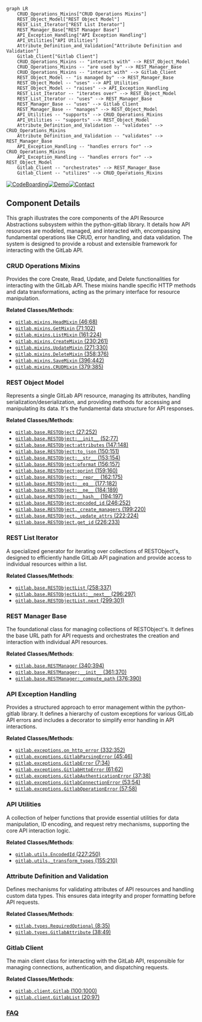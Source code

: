 ```mermaid
graph LR
    CRUD_Operations_Mixins["CRUD Operations Mixins"]
    REST_Object_Model["REST Object Model"]
    REST_List_Iterator["REST List Iterator"]
    REST_Manager_Base["REST Manager Base"]
    API_Exception_Handling["API Exception Handling"]
    API_Utilities["API Utilities"]
    Attribute_Definition_and_Validation["Attribute Definition and Validation"]
    Gitlab_Client["Gitlab Client"]
    CRUD_Operations_Mixins -- "interacts with" --> REST_Object_Model
    CRUD_Operations_Mixins -- "are used by" --> REST_Manager_Base
    CRUD_Operations_Mixins -- "interact with" --> Gitlab_Client
    REST_Object_Model -- "is managed by" --> REST_Manager_Base
    REST_Object_Model -- "uses" --> API_Utilities
    REST_Object_Model -- "raises" --> API_Exception_Handling
    REST_List_Iterator -- "iterates over" --> REST_Object_Model
    REST_List_Iterator -- "uses" --> REST_Manager_Base
    REST_Manager_Base -- "uses" --> Gitlab_Client
    REST_Manager_Base -- "manages" --> REST_Object_Model
    API_Utilities -- "supports" --> CRUD_Operations_Mixins
    API_Utilities -- "supports" --> REST_Object_Model
    Attribute_Definition_and_Validation -- "validates" --> CRUD_Operations_Mixins
    Attribute_Definition_and_Validation -- "validates" --> REST_Manager_Base
    API_Exception_Handling -- "handles errors for" --> CRUD_Operations_Mixins
    API_Exception_Handling -- "handles errors for" --> REST_Object_Model
    Gitlab_Client -- "orchestrates" --> REST_Manager_Base
    Gitlab_Client -- "utilizes" --> CRUD_Operations_Mixins
```
[![CodeBoarding](https://img.shields.io/badge/Generated%20by-CodeBoarding-9cf?style=flat-square)](https://github.com/CodeBoarding/GeneratedOnBoardings)[![Demo](https://img.shields.io/badge/Try%20our-Demo-blue?style=flat-square)](https://www.codeboarding.org/demo)[![Contact](https://img.shields.io/badge/Contact%20us%20-%20contact@codeboarding.org-lightgrey?style=flat-square)](mailto:contact@codeboarding.org)

## Component Details

This graph illustrates the core components of the API Resource Abstractions subsystem within the python-gitlab library. It details how API resources are modeled, managed, and interacted with, encompassing fundamental operations like CRUD, error handling, and data validation. The system is designed to provide a robust and extensible framework for interacting with the GitLab API.

### CRUD Operations Mixins
Provides the core Create, Read, Update, and Delete functionalities for interacting with the GitLab API. These mixins handle specific HTTP methods and data transformations, acting as the primary interface for resource manipulation.


**Related Classes/Methods**:

- <a href="https://github.com/python-gitlab/python-gitlab/blob/master/gitlab/mixins.py#L46-L68" target="_blank" rel="noopener noreferrer">`gitlab.mixins.HeadMixin` (46:68)</a>
- <a href="https://github.com/python-gitlab/python-gitlab/blob/master/gitlab/mixins.py#L71-L102" target="_blank" rel="noopener noreferrer">`gitlab.mixins.GetMixin` (71:102)</a>
- <a href="https://github.com/python-gitlab/python-gitlab/blob/master/gitlab/mixins.py#L161-L224" target="_blank" rel="noopener noreferrer">`gitlab.mixins.ListMixin` (161:224)</a>
- <a href="https://github.com/python-gitlab/python-gitlab/blob/master/gitlab/mixins.py#L230-L261" target="_blank" rel="noopener noreferrer">`gitlab.mixins.CreateMixin` (230:261)</a>
- <a href="https://github.com/python-gitlab/python-gitlab/blob/master/gitlab/mixins.py#L271-L330" target="_blank" rel="noopener noreferrer">`gitlab.mixins.UpdateMixin` (271:330)</a>
- <a href="https://github.com/python-gitlab/python-gitlab/blob/master/gitlab/mixins.py#L358-L376" target="_blank" rel="noopener noreferrer">`gitlab.mixins.DeleteMixin` (358:376)</a>
- <a href="https://github.com/python-gitlab/python-gitlab/blob/master/gitlab/mixins.py#L396-L442" target="_blank" rel="noopener noreferrer">`gitlab.mixins.SaveMixin` (396:442)</a>
- <a href="https://github.com/python-gitlab/python-gitlab/blob/master/gitlab/mixins.py#L379-L385" target="_blank" rel="noopener noreferrer">`gitlab.mixins.CRUDMixin` (379:385)</a>


### REST Object Model
Represents a single GitLab API resource, managing its attributes, handling serialization/deserialization, and providing methods for accessing and manipulating its data. It's the fundamental data structure for API responses.


**Related Classes/Methods**:

- <a href="https://github.com/python-gitlab/python-gitlab/blob/master/gitlab/base.py#L27-L252" target="_blank" rel="noopener noreferrer">`gitlab.base.RESTObject` (27:252)</a>
- <a href="https://github.com/python-gitlab/python-gitlab/blob/master/gitlab/base.py#L52-L77" target="_blank" rel="noopener noreferrer">`gitlab.base.RESTObject:__init__` (52:77)</a>
- <a href="https://github.com/python-gitlab/python-gitlab/blob/master/gitlab/base.py#L147-L148" target="_blank" rel="noopener noreferrer">`gitlab.base.RESTObject:attributes` (147:148)</a>
- <a href="https://github.com/python-gitlab/python-gitlab/blob/master/gitlab/base.py#L150-L151" target="_blank" rel="noopener noreferrer">`gitlab.base.RESTObject:to_json` (150:151)</a>
- <a href="https://github.com/python-gitlab/python-gitlab/blob/master/gitlab/base.py#L153-L154" target="_blank" rel="noopener noreferrer">`gitlab.base.RESTObject:__str__` (153:154)</a>
- <a href="https://github.com/python-gitlab/python-gitlab/blob/master/gitlab/base.py#L156-L157" target="_blank" rel="noopener noreferrer">`gitlab.base.RESTObject:pformat` (156:157)</a>
- <a href="https://github.com/python-gitlab/python-gitlab/blob/master/gitlab/base.py#L159-L160" target="_blank" rel="noopener noreferrer">`gitlab.base.RESTObject:pprint` (159:160)</a>
- <a href="https://github.com/python-gitlab/python-gitlab/blob/master/gitlab/base.py#L162-L175" target="_blank" rel="noopener noreferrer">`gitlab.base.RESTObject:__repr__` (162:175)</a>
- <a href="https://github.com/python-gitlab/python-gitlab/blob/master/gitlab/base.py#L177-L182" target="_blank" rel="noopener noreferrer">`gitlab.base.RESTObject:__eq__` (177:182)</a>
- <a href="https://github.com/python-gitlab/python-gitlab/blob/master/gitlab/base.py#L184-L189" target="_blank" rel="noopener noreferrer">`gitlab.base.RESTObject:__ne__` (184:189)</a>
- <a href="https://github.com/python-gitlab/python-gitlab/blob/master/gitlab/base.py#L194-L197" target="_blank" rel="noopener noreferrer">`gitlab.base.RESTObject:__hash__` (194:197)</a>
- <a href="https://github.com/python-gitlab/python-gitlab/blob/master/gitlab/base.py#L246-L252" target="_blank" rel="noopener noreferrer">`gitlab.base.RESTObject:encoded_id` (246:252)</a>
- <a href="https://github.com/python-gitlab/python-gitlab/blob/master/gitlab/base.py#L199-L220" target="_blank" rel="noopener noreferrer">`gitlab.base.RESTObject._create_managers` (199:220)</a>
- <a href="https://github.com/python-gitlab/python-gitlab/blob/master/gitlab/base.py#L222-L224" target="_blank" rel="noopener noreferrer">`gitlab.base.RESTObject._update_attrs` (222:224)</a>
- <a href="https://github.com/python-gitlab/python-gitlab/blob/master/gitlab/base.py#L226-L233" target="_blank" rel="noopener noreferrer">`gitlab.base.RESTObject.get_id` (226:233)</a>


### REST List Iterator
A specialized generator for iterating over collections of RESTObject's, designed to efficiently handle GitLab API pagination and provide access to individual resources within a list.


**Related Classes/Methods**:

- <a href="https://github.com/python-gitlab/python-gitlab/blob/master/gitlab/base.py#L258-L337" target="_blank" rel="noopener noreferrer">`gitlab.base.RESTObjectList` (258:337)</a>
- <a href="https://github.com/python-gitlab/python-gitlab/blob/master/gitlab/base.py#L296-L297" target="_blank" rel="noopener noreferrer">`gitlab.base.RESTObjectList:__next__` (296:297)</a>
- <a href="https://github.com/python-gitlab/python-gitlab/blob/master/gitlab/base.py#L299-L301" target="_blank" rel="noopener noreferrer">`gitlab.base.RESTObjectList.next` (299:301)</a>


### REST Manager Base
The foundational class for managing collections of RESTObject's. It defines the base URL path for API requests and orchestrates the creation and interaction with individual API resources.


**Related Classes/Methods**:

- <a href="https://github.com/python-gitlab/python-gitlab/blob/master/gitlab/base.py#L340-L394" target="_blank" rel="noopener noreferrer">`gitlab.base.RESTManager` (340:394)</a>
- <a href="https://github.com/python-gitlab/python-gitlab/blob/master/gitlab/base.py#L361-L370" target="_blank" rel="noopener noreferrer">`gitlab.base.RESTManager:__init__` (361:370)</a>
- <a href="https://github.com/python-gitlab/python-gitlab/blob/master/gitlab/base.py#L376-L390" target="_blank" rel="noopener noreferrer">`gitlab.base.RESTManager:_compute_path` (376:390)</a>


### API Exception Handling
Provides a structured approach to error management within the python-gitlab library. It defines a hierarchy of custom exceptions for various GitLab API errors and includes a decorator to simplify error handling in API interactions.


**Related Classes/Methods**:

- <a href="https://github.com/python-gitlab/python-gitlab/blob/master/gitlab/exceptions.py#L332-L352" target="_blank" rel="noopener noreferrer">`gitlab.exceptions.on_http_error` (332:352)</a>
- <a href="https://github.com/python-gitlab/python-gitlab/blob/master/gitlab/exceptions.py#L45-L46" target="_blank" rel="noopener noreferrer">`gitlab.exceptions.GitlabParsingError` (45:46)</a>
- <a href="https://github.com/python-gitlab/python-gitlab/blob/master/gitlab/exceptions.py#L7-L34" target="_blank" rel="noopener noreferrer">`gitlab.exceptions.GitlabError` (7:34)</a>
- <a href="https://github.com/python-gitlab/python-gitlab/blob/master/gitlab/exceptions.py#L61-L62" target="_blank" rel="noopener noreferrer">`gitlab.exceptions.GitlabHttpError` (61:62)</a>
- <a href="https://github.com/python-gitlab/python-gitlab/blob/master/gitlab/exceptions.py#L37-L38" target="_blank" rel="noopener noreferrer">`gitlab.exceptions.GitlabAuthenticationError` (37:38)</a>
- <a href="https://github.com/python-gitlab/python-gitlab/blob/master/gitlab/exceptions.py#L53-L54" target="_blank" rel="noopener noreferrer">`gitlab.exceptions.GitlabConnectionError` (53:54)</a>
- <a href="https://github.com/python-gitlab/python-gitlab/blob/master/gitlab/exceptions.py#L57-L58" target="_blank" rel="noopener noreferrer">`gitlab.exceptions.GitlabOperationError` (57:58)</a>


### API Utilities
A collection of helper functions that provide essential utilities for data manipulation, ID encoding, and request retry mechanisms, supporting the core API interaction logic.


**Related Classes/Methods**:

- <a href="https://github.com/python-gitlab/python-gitlab/blob/master/gitlab/utils.py#L227-L250" target="_blank" rel="noopener noreferrer">`gitlab.utils.EncodedId` (227:250)</a>
- <a href="https://github.com/python-gitlab/python-gitlab/blob/master/gitlab/utils.py#L155-L210" target="_blank" rel="noopener noreferrer">`gitlab.utils._transform_types` (155:210)</a>


### Attribute Definition and Validation
Defines mechanisms for validating attributes of API resources and handling custom data types. This ensures data integrity and proper formatting before API requests.


**Related Classes/Methods**:

- <a href="https://github.com/python-gitlab/python-gitlab/blob/master/gitlab/types.py#L8-L35" target="_blank" rel="noopener noreferrer">`gitlab.types.RequiredOptional` (8:35)</a>
- <a href="https://github.com/python-gitlab/python-gitlab/blob/master/gitlab/types.py#L38-L49" target="_blank" rel="noopener noreferrer">`gitlab.types.GitlabAttribute` (38:49)</a>


### Gitlab Client
The main client class for interacting with the GitLab API, responsible for managing connections, authentication, and dispatching requests.


**Related Classes/Methods**:

- <a href="https://github.com/python-gitlab/python-gitlab/blob/master/gitlab/client.py#L100-L1000" target="_blank" rel="noopener noreferrer">`gitlab.client.Gitlab` (100:1000)</a>
- <a href="https://github.com/python-gitlab/python-gitlab/blob/master/gitlab/client.py#L20-L97" target="_blank" rel="noopener noreferrer">`gitlab.client.GitlabList` (20:97)</a>




### [FAQ](https://github.com/CodeBoarding/GeneratedOnBoardings/tree/main?tab=readme-ov-file#faq)